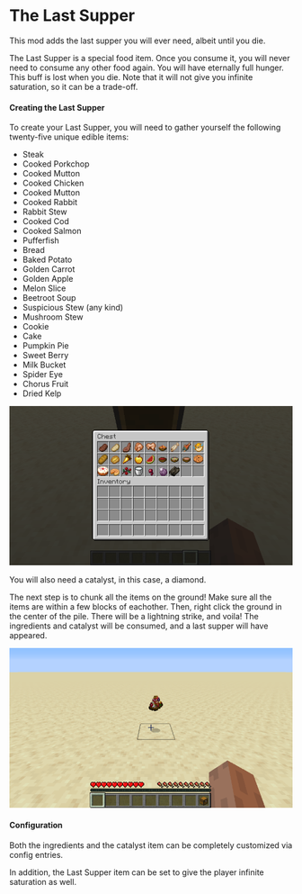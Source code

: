 # The Last Supper

This mod adds the last supper you will ever need, albeit until you die.

The Last Supper is a special food item. Once you consume it, you will never need to consume any other food again. You will have eternally full hunger. This buff is lost when you die. Note that it will not give you infinite saturation, so it can be a trade-off.

#### Creating the Last Supper

To create your Last Supper, you will need to gather yourself the following twenty-five unique edible items:

 - Steak
 - Cooked Porkchop
 - Cooked Mutton
 - Cooked Chicken
 - Cooked Mutton
 - Cooked Rabbit
 - Rabbit Stew
 - Cooked Cod
 - Cooked Salmon
 - Pufferfish
 - Bread
 - Baked Potato
 - Golden Carrot
 - Golden Apple
 - Melon Slice
 - Beetroot Soup
 - Suspicious Stew (any kind)
 - Mushroom Stew
 - Cookie
 - Cake
 - Pumpkin Pie
 - Sweet Berry
 - Milk Bucket
 - Spider Eye
 - Chorus Fruit
 - Dried Kelp
 
![Ingredients](images/last_supper_ingredients.png)

You will also need a catalyst, in this case, a diamond.

The next step is to chunk all the items on the ground! Make sure all the items are within a few blocks of eachother. Then, right click the ground in the center of the pile. There will be a lightning strike, and voila! The ingredients and catalyst will be consumed, and a last supper will have appeared.

![Last Supper Item](images/last_supper_created.png)

#### Configuration

Both the ingredients and the catalyst item can be completely customized via config entries.

In addition, the Last Supper item can be set to give the player infinite saturation as well.


